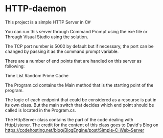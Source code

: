 # HTTP-daemon
This project is a simple HTTP Server in C# 

You can run this server through Command Prompt using the exe file or Through Visual Studio using the solution. 

The TCP port number is 5000 by default but if necessary, the port can be changed by passing it as the command prompt variable. 

There are a number of end points that are handled on this server as following:

Time
List
Random
Prime
Cache

The Program.cd contains the Main method that is the starting point of the program. 

The logic of each endpoint that could be considered as a resourse is put in its own class. But the main switch that decides which end point should be called is located in the Program.cs. 

The HttpServer class contains the part of the code dealing with HttpListener. The credit for the content of this class goes to David's Blog on https://codehosting.net/blog/BlogEngine/post/Simple-C-Web-Server


